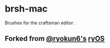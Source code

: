# brsh-mac
Brushes for the craftsman editor . 

## Forked from [@ryokun6's](https://github.com/ryokun6) [ryOS](https://github.com/ryokun6/ryos)
